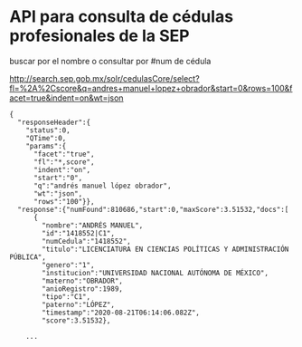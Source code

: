 API para consulta de cédulas profesionales de la SEP
===========

buscar por el nombre o consultar por #num de cédula 


http://search.sep.gob.mx/solr/cedulasCore/select?fl=%2A%2Cscore&q=andres+manuel+lopez+obrador&start=0&rows=100&facet=true&indent=on&wt=json

```
{
  "responseHeader":{
    "status":0,
    "QTime":0,
    "params":{
      "facet":"true",
      "fl":"*,score",
      "indent":"on",
      "start":"0",
      "q":"andrés manuel lópez obrador",
      "wt":"json",
      "rows":"100"}},
  "response":{"numFound":810686,"start":0,"maxScore":3.51532,"docs":[
      {
        "nombre":"ANDRÉS MANUEL",
        "id":"1418552|C1",
        "numCedula":"1418552",
        "titulo":"LICENCIATURA EN CIENCIAS POLÍTICAS Y ADMINISTRACIÓN PÚBLICA",
        "genero":"1",
        "institucion":"UNIVERSIDAD NACIONAL AUTÓNOMA DE MÉXICO",
        "materno":"OBRADOR",
        "anioRegistro":1989,
        "tipo":"C1",
        "paterno":"LÓPEZ",
        "timestamp":"2020-08-21T06:14:06.082Z",
        "score":3.51532},
      
	...
```
